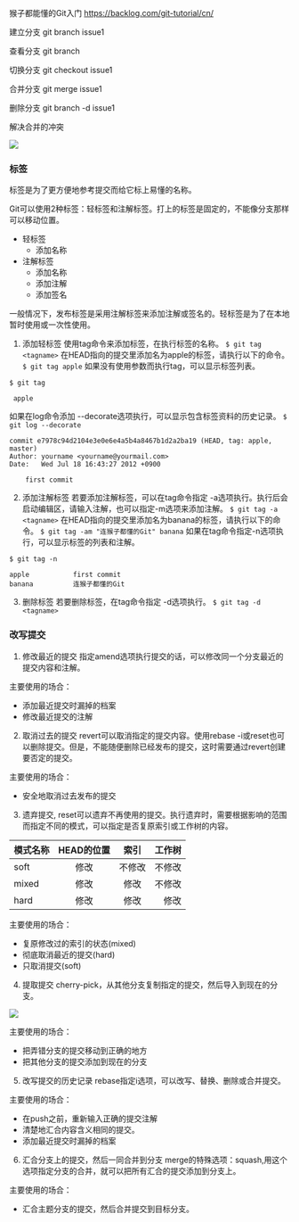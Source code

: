 

猴子都能懂的Git入门
https://backlog.com/git-tutorial/cn/


建立分支 git branch issue1

查看分支 git branch

切换分支 git checkout issue1

合并分支 git merge issue1

删除分支 git branch -d issue1

解决合并的冲突

![](https://backlog.com/git-tutorial/cn/img/post/stepup/capture_stepup2_7_2.png)


### 标签
标签是为了更方便地参考提交而给它标上易懂的名称。

Git可以使用2种标签：轻标签和注解标签。打上的标签是固定的，不能像分支那样可以移动位置。

+ 轻标签
   + 添加名称
+ 注解标签
   + 添加名称
   + 添加注解
   + 添加签名

一般情况下，发布标签是采用注解标签来添加注解或签名的。轻标签是为了在本地暂时使用或一次性使用。

1. 添加轻标签
使用tag命令来添加标签，在<tagname>执行标签的名称。
`
$ git tag <tagname>
`
在HEAD指向的提交里添加名为apple的标签，请执行以下的命令。
`
$ git tag apple
`
如果没有使用参数而执行tag，可以显示标签列表。
```
$ git tag

 apple
```

如果在log命令添加 --decorate选项执行，可以显示包含标签资料的历史记录。
`
$ git log --decorate
`
```
commit e7978c94d2104e3e0e6e4a5b4a8467b1d2a2ba19 (HEAD, tag: apple, master)
Author: yourname <yourname@yourmail.com>
Date:   Wed Jul 18 16:43:27 2012 +0900

    first commit
```

2. 添加注解标签
若要添加注解标签，可以在tag命令指定 -a选项执行。执行后会启动编辑区，请输入注解，也可以指定-m选项来添加注解。
`
$ git tag -a <tagname>
`
在HEAD指向的提交里添加名为banana的标签，请执行以下的命令。
`
$ git tag -am "连猴子都懂的Git" banana
`
如果在tag命令指定-n选项执行，可以显示标签的列表和注解。
```
$ git tag -n

apple           first commit
banana          连猴子都懂的Git
```

3. 删除标签
若要删除标签，在tag命令指定 -d选项执行。
`
$ git tag -d <tagname>
`

### 改写提交

1. 修改最近的提交
 指定amend选项执行提交的话，可以修改同一个分支最近的提交内容和注解。

主要使用的场合：
+ 添加最近提交时漏掉的档案
+ 修改最近提交的注解

2. 取消过去的提交
 revert可以取消指定的提交内容。使用rebase -i或reset也可以删除提交。但是，不能随便删除已经发布的提交，这时需要通过revert创建要否定的提交。

 主要使用的场合：
+ 安全地取消过去发布的提交

3. 遗弃提交, reset可以遗弃不再使用的提交。执行遗弃时，需要根据影响的范围而指定不同的模式，可以指定是否复原索引或工作树的内容。

模式名称|HEAD的位置|索引|工作树
---|:--:|:--:|---:
soft|修改|不修改|不修改
mixed|修改|修改|不修改
hard|修改|修改|修改

主要使用的场合：
   + 复原修改过的索引的状态(mixed)
   + 彻底取消最近的提交(hard)
   + 只取消提交(soft)

4. 提取提交
cherry-pick，从其他分支复制指定的提交，然后导入到现在的分支。

![](https://backlog.com/git-tutorial/cn/img/post/stepup/capture_stepup6_4_1.png)

主要使用的场合：

+ 把弄错分支的提交移动到正确的地方
+ 把其他分支的提交添加到现在的分支

5. 改写提交的历史记录
rebase指定i选项，可以改写、替换、删除或合并提交。

主要使用的场合：
+ 在push之前，重新输入正确的提交注解
+ 清楚地汇合内容含义相同的提交。
+ 添加最近提交时漏掉的档案

6. 汇合分支上的提交，然后一同合并到分支
merge的特殊选项：squash,用这个选项指定分支的合并，就可以把所有汇合的提交添加到分支上。

主要使用的场合：
+ 汇合主题分支的提交，然后合并提交到目标分支。